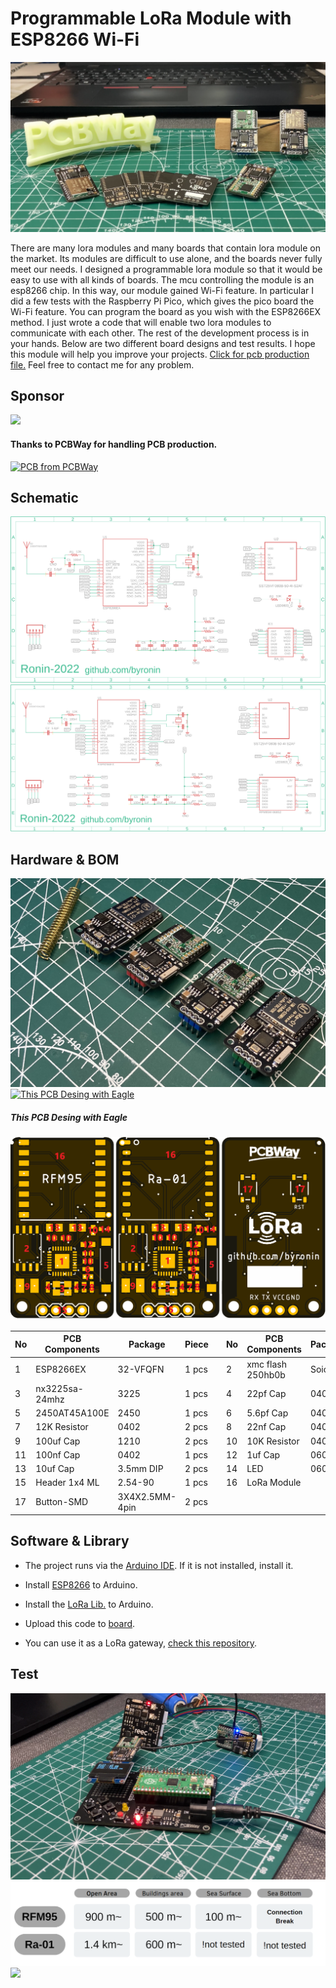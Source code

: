 # Programmable LoRa Module with ESP8266 Wi-Fi

![](https://github.com/byronin/LoRa_Wi-Fi_Module/blob/main/Hardware/lora0.png)

  There are many lora modules and many boards that contain lora module on the market. Its modules are difficult to use alone, and the boards never fully meet our needs. I designed a programmable lora module so that it would be easy to use with all kinds of boards. The mcu controlling the module is an esp8266 chip. In this way, our module gained Wi-Fi feature. In particular I did a few tests with the Raspberry Pi Pico, which gives the pico board the Wi-Fi feature. You can program the board as you wish with the ESP8266EX method. I just wrote a code that will enable two lora modules to communicate with each other. The rest of the development process is in your hands. Below are two different board designs and test results. I hope this module will help you improve your projects. [Click for pcb production file.](https://www.pcbway.com/project/member/?bmbno=1F77F424-45AC-4F "Click for pcb production file.") Feel free to contact me for any problem.
## Sponsor
[![](https://github.com/byronin/MQTT-DMD/blob/main/Hardware/PCBWay_logo.png)](https://www.pcbway.com/project/shareproject/P10_Display_DMD_Text_Box_with_ESP8266_MQTT_P10_Display_Wi_Fi_Controller_4e9eb7f1.html)
#### Thanks to PCBWay for handling PCB production.
<a href="https://www.pcbway.com/project/shareproject/P10_Display_DMD_Text_Box_with_ESP8266_MQTT_P10_Display_Wi_Fi_Controller_4e9eb7f1.html"><img src="https://www.pcbway.com/project/img/images/frompcbway-1220.png" alt="PCB from PCBWay" /></a>

  ## Schematic
[![](https://github.com/byronin/LoRa_Wi-Fi_Module/blob/main/Hardware/Ra-01_Sch.png)](https://github.com/byronin/LoRa_Wi-Fi_Module/blob/main/Hardware/Ra-01_Sch.png)
[![](https://github.com/byronin/LoRa_Wi-Fi_Module/blob/main/Hardware/RFM95_Sch.png)](https://github.com/byronin/LoRa_Wi-Fi_Module/blob/main/Hardware/RFM95_Sch.png)
  

## Hardware & BOM
![PCBs](https://github.com/byronin/LoRa_Wi-Fi_Module/blob/main/Hardware/lora2.jpg "PCBs")
 [![This PCB Desing with Eagle ](https://www.snapeda.com/static/img/eda/eagle.png "PCB Desing with Eagle ")](https://www.autodesk.com/products/eagle/free-download "This PCB Desing with Eagle ") 
  ##### This PCB Desing with Eagle  
  ![PCBs](https://github.com/byronin/LoRa_Wi-Fi_Module/blob/main/Hardware/BOM_map.png "PCBs")

|No| PCB Components  | Package |Piece ||No| PCB Components  | Package |Piece | 
| ------------- | ------------- | ------------- |------------- |---------| ------------- | ------------- |------------- |------------- |
|1| ESP8266EX   | 32-VFQFN | 1 pcs  ||2| xmc flash 250hb0b | Soic-8  | 1 pcs |
|3| nx3225sa-24mhz  | 3225 | 1 pcs ||4| 22pf Cap | 0402 | 2 pcs |
|5| 2450AT45A100E | 2450  | 1 pcs  ||6| 5.6pf Cap | 0402   | 1 pcs |
|7| 12K Resistor | 0402  | 2 pcs ||8| 22nf Cap  | 0402  | 1 pcs  |
|9| 100uf Cap | 1210  | 2 pcs || 10  | 10K Resistor | 0402  | 4 pcs  |
|11| 100nf Cap  | 0402  | 1 pcs ||  12 | 1uf Cap | 0603  | 1 pcs  |
|13| 10uf Cap  | 3.5mm DIP  | 2 pcs  ||14| LED | 0603  | 1 pcs  |
|15| Header 1x4 ML  | 2.54-90  | 1 pcs  ||16| LoRa Module  |   | 1 pcs  |
|17| Button-SMD  | 3X4X2.5MM-4pin  | 2 pcs  | 

## Software & Library

- The project runs via the [Arduino IDE](https://www.arduino.cc/en/software "Arduino IDE"). If it is not installed, install it.
- Install [ESP8266](https://github.com/esp8266/Arduino "ESP8266") to Arduino.
- Install the [LoRa Lib.](https://github.com/sandeepmistry/arduino-LoRa "LoRa Lib.") to Arduino.
- Upload this code to [board](https://github.com/byronin/LoRa_Wi-Fi_Module/tree/main/Software/LoRaSender_Receiver "board").

- You can use it as a LoRa gateway, [check this repository](https://github.com/pulsartronic/LoRaWANGatewaySC "check this repository").


## Test 
[![](https://github.com/byronin/LoRa_Wi-Fi_Module/blob/main/Hardware/lora7.png)](https://github.com/byronin/LoRa_Wi-Fi_Module/blob/main/Hardware)
[![](https://github.com/byronin/LoRa_Wi-Fi_Module/blob/main/Hardware/lora-chart-range.png)](https://github.com/byronin/LoRa_Wi-Fi_Module/blob/main/Hardware)
[![](https://github.com/byronin/LoRa_Wi-Fi_Module/blob/main/Hardware/lora5.jpg)](https://github.com/byronin/LoRa_Wi-Fi_Module/blob/main/Hardware)



